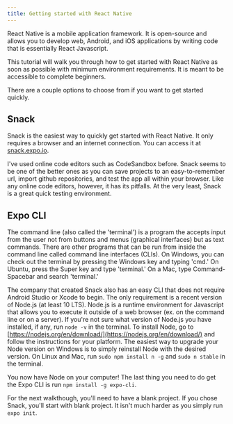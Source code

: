 ```yaml
---
title: Getting started with React Native
---
```


React Native is a mobile application framework. It is open-source and allows you to develop web, Android, and iOS applications by writing code that is essentially React Javascript.

This tutorial will walk you through how to get started with React Native as soon as possible with minimum environment requirements. It is meant to be accessible to complete beginners.

There are a couple options to choose from if you want to get started quickly.

## Snack

Snack is the easiest way to quickly get started with React Native. It only requires a browser and an internet connection. You can access it at [snack.expo.io](snack.expo.io). 

I've used online code editors such as CodeSandbox before. Snack seems to be one of the better ones as you can save projects to an easy-to-remember url, import github repositories, and test the app all within your browser. Like any online code editors, however, it has its pitfalls. At the very least, Snack is a great quick testing environment.

## Expo CLI

The command line (also called the 'terminal') is a program the accepts input from the user not from buttons and menus (graphical interfaces) but as text commands. There are other programs that can be run from inside the command line called command line interfaces (CLIs). On Windows, you can check out the terminal by pressing the Windows key and typing 'cmd.' On Ubuntu, press the Super key and type 'terminal.' On a Mac, type Command-Spacebar and search 'terminal.'

The company that created Snack also has an easy CLI that does not require Android Studio or Xcode to begin. The only requirement is a recent version of Node.js (at least 10 LTS). Node.js is a runtime environment for Javascript that allows you to execute it outside of a web browser (ex. on the command line or on a server). If you're not sure what version of Node.js you have installed, if any, run ``node -v`` in the terminal. To install Node, go to [https://nodejs.org/en/download/](https://nodejs.org/en/download/) and follow the instructions for your platform. The easiest way to upgrade your Node version on Windows is to simply reinstall Node with the desired version. On Linux and Mac, run ``sudo npm install n -g`` and ``sudo n stable`` in the terminal.

You now have Node on your computer! The last thing you need to do get the Expo CLI is run ``npm install -g expo-cli``.

For the next walkthough, you'll need to have a blank project. If you chose Snack, you'll start with blank project. It isn't much harder as you simply run ``expo init``.
